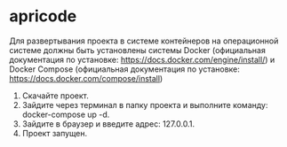 # apricode

Для развертывания проекта в системе контейнеров на операционной системе должны быть установлены системы Docker 
(официальная документация по установке: https://docs.docker.com/engine/install/) и Docker Compose 
(официальная документация по установке: https://docs.docker.com/compose/install)

1. Скачайте проект.
2. Зайдите через терминал в папку проекта и выполните команду: docker-compose up -d.
3. Зайдите в браузер и введите адрес: 127.0.0.1.
4. Проект запущен.
